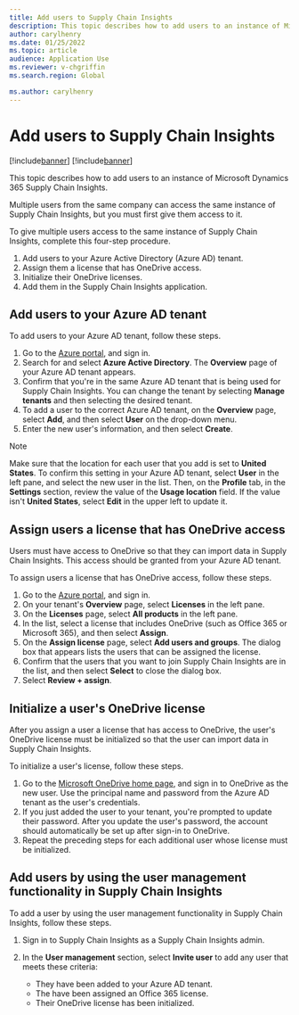 ```yaml
---
title: Add users to Supply Chain Insights
description: This topic describes how to add users to an instance of Microsoft Dynamics 365 Supply Chain Insights.
author: carylhenry
ms.date: 01/25/2022
ms.topic: article
audience: Application Use
ms.reviewer: v-chgriffin
ms.search.region: Global

ms.author: carylhenry
---
```


# Add users to Supply Chain Insights

[!include[banner](includes/banner.md)]
[!include[banner](includes/preview-banner.md)]

This topic describes how to add users to an instance of Microsoft Dynamics 365 Supply Chain Insights.

Multiple users from the same company can access the same instance of Supply Chain Insights, but you must first give them access to it.

To give multiple users access to the same instance of Supply Chain Insights, complete this four-step procedure.

1. Add users to your Azure Active Directory (Azure AD) tenant.
1. Assign them a license that has OneDrive access. 
1. Initialize their OneDrive licenses.
1. Add them in the Supply Chain Insights application. 

## Add users to your Azure AD tenant

To add users to your Azure AD tenant, follow these steps.

1. Go to the [Azure portal](https://portal.azure.com), and sign in.
1. Search for and select **Azure Active Directory**. The **Overview** page of your Azure AD tenant appears.
1. Confirm that you're in the same Azure AD tenant that is being used for Supply Chain Insights. You can change the tenant by selecting **Manage tenants** and then selecting the desired tenant. 
1. To add a user to the correct Azure AD tenant, on the **Overview** page, select **Add**, and then select **User** on the drop-down menu.
1. Enter the new user's information, and then select **Create**. 

> [!NOTE]
> Make sure that the location for each user that you add is set to **United States**. To confirm this setting in your Azure AD tenant, select **User** in the left pane, and select the new user in the list. Then, on the **Profile** tab, in the **Settings** section, review the value of the **Usage location** field. If the value isn't **United States**, select **Edit** in the upper left to update it.

## Assign users a license that has OneDrive access

Users must have access to OneDrive so that they can import data in Supply Chain Insights. This access should be granted from your Azure AD tenant.

To assign users a license that has OneDrive access, follow these steps.

1. Go to the [Azure portal](https://portal.azure.com), and sign in.
1. On your tenant's **Overview** page, select **Licenses** in the left pane. 
1. On the **Licenses** page, select **All products** in the left pane.
1. In the list, select a license that includes OneDrive (such as Office 365 or Microsoft 365), and then select **Assign**.
1. On the **Assign license** page, select **Add users and groups**. The dialog box that appears lists the users that can be assigned the license. 
1. Confirm that the users that you want to join Supply Chain Insights are in the list, and then select **Select** to close the dialog box.
1. Select **Review + assign**.

## Initialize a user's OneDrive license

After you assign a user a license that has access to OneDrive, the user's OneDrive license must be initialized so that the user can import data in Supply Chain Insights. 

To initialize a user's license, follow these steps.

1. Go to the [Microsoft OneDrive home page](https://onedrive.live.com/), and sign in to OneDrive as the new user. Use the principal name and password from the Azure AD tenant as the user's credentials. 
1. If you just added the user to your tenant, you're prompted to update their password. After you update the user's password, the account should automatically be set up after sign-in to OneDrive.
1. Repeat the preceding steps for each additional user whose license must be initialized. 

## Add users by using the user management functionality in Supply Chain Insights 

To add a user by using the user management functionality in Supply Chain Insights, follow these steps.

1. Sign in to Supply Chain Insights as a Supply Chain Insights admin.
1. In the **User management** section, select **Invite user** to add any user that meets these criteria:

    - They have been added to your Azure AD tenant.
    - The have been assigned an Office 365 license.
    - Their OneDrive license has been initialized.
